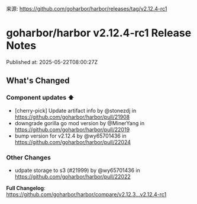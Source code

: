 来源: https://github.com/goharbor/harbor/releases/tag/v2.12.4-rc1

# goharbor/harbor v2.12.4-rc1 Release Notes

Published at: 2025-05-22T08:00:27Z

<!-- Release notes generated using configuration in .github/release.yml at v2.12.4-rc1 -->

## What's Changed
### Component updates ⬆️
* [cherry-pick] Update artifact info by @stonezdj in https://github.com/goharbor/harbor/pull/21908
* downgrade gorilla go mod version by @MinerYang in https://github.com/goharbor/harbor/pull/22019
* bump version for v2.12.4 by @wy65701436 in https://github.com/goharbor/harbor/pull/22024
### Other Changes
* udpate storage to s3 (#21999) by @wy65701436 in https://github.com/goharbor/harbor/pull/22022


**Full Changelog**: https://github.com/goharbor/harbor/compare/v2.12.3...v2.12.4-rc1
